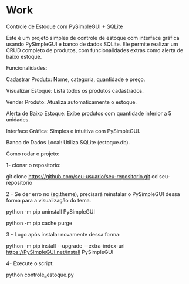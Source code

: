 # Work
Controle de Estoque com PySimpleGUI + SQLite

Este é um projeto simples de controle de estoque com interface gráfica usando PySimpleGUI e banco de dados SQLite. Ele permite realizar um CRUD completo de produtos, com funcionalidades extras como alerta de baixo estoque.

Funcionalidades:

Cadastrar Produto: Nome, categoria, quantidade e preço.

Visualizar Estoque: Lista todos os produtos cadastrados.

Vender Produto: Atualiza automaticamente o estoque.

Alerta de Baixo Estoque: Exibe produtos com quantidade inferior a 5 unidades.

Interface Gráfica: Simples e intuitiva com PySimpleGUI.

Banco de Dados Local: Utiliza SQLite (estoque.db).

Como rodar o projeto:

1- clonar o repositorio:

git clone https://github.com/seu-usuario/seu-repositorio.git
cd seu-repositorio

2 - Se der erro no (sg.theme), precisará reinstalar o PySimpleGUI dessa forma para a visualização do tema.

python -m pip uninstall PySimpleGUI

python -m pip cache purge

3 - Logo após instalar novamente dessa forma:

python -m pip install --upgrade --extra-index-url https://PySimpleGUI.net/install PySimpleGUI

4- Execute o script:

python controle_estoque.py
